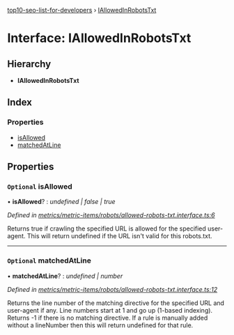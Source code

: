 [top10-seo-list-for-developers](../README.md) › [IAllowedInRobotsTxt](iallowedinrobotstxt.md)

# Interface: IAllowedInRobotsTxt

## Hierarchy

* **IAllowedInRobotsTxt**

## Index

### Properties

* [isAllowed](iallowedinrobotstxt.md#optional-isallowed)
* [matchedAtLine](iallowedinrobotstxt.md#optional-matchedatline)

## Properties

### `Optional` isAllowed

• **isAllowed**? : *undefined | false | true*

*Defined in [metrics/metric-items/robots/allowed-robots-txt.interface.ts:6](https://github.com/deepcrawl/top10-seo-list-for-developer/blob/c60e990/src/metrics/metric-items/robots/allowed-robots-txt.interface.ts#L6)*

Returns true if crawling the specified URL is allowed for the specified user-agent.
This will return undefined if the URL isn't valid for this robots.txt.

___

### `Optional` matchedAtLine

• **matchedAtLine**? : *undefined | number*

*Defined in [metrics/metric-items/robots/allowed-robots-txt.interface.ts:12](https://github.com/deepcrawl/top10-seo-list-for-developer/blob/c60e990/src/metrics/metric-items/robots/allowed-robots-txt.interface.ts#L12)*

Returns the line number of the matching directive for the specified URL and user-agent if any.
Line numbers start at 1 and go up (1-based indexing).
Returns -1 if there is no matching directive. If a rule is manually added without a lineNumber then this will return undefined for that rule.
